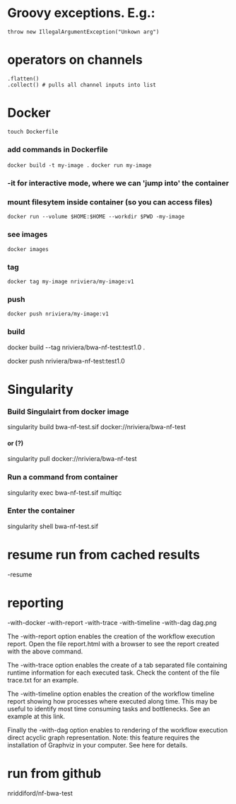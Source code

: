 # Groovy exceptions. E.g.:
```{nextflow}
throw new IllegalArgumentException("Unkown arg")
```

# operators on channels
```{nextflow}
.flatten()
.collect() # pulls all channel inputs into list

```
# Docker

`touch Dockerfile`
### add commands in Dockerfile
`docker build -t my-image .`
`docker run my-image`
### -it for interactive mode, where we can 'jump into' the container

### mount filesytem inside container (so you can access files)
`docker run --volume $HOME:$HOME --workdir $PWD -my-image`

### see images

`docker images`

### tag

`docker tag my-image nriviera/my-image:v1`

### push

`docker push nriviera/my-image:v1`

### build
docker build --tag nriviera/bwa-nf-test:test1.0 .

docker push nriviera/bwa-nf-test:test1.0

# Singularity

### Build Singulairt from docker image
<!-- docker images
docker save <IMAGE ID> -o lolcow.tar -->
singularity build bwa-nf-test.sif docker://nriviera/bwa-nf-test

#### or (?)
singularity pull docker://nriviera/bwa-nf-test

### Run a command from container
singularity exec bwa-nf-test.sif multiqc

### Enter the container
singularity shell bwa-nf-test.sif









# resume run from cached results
-resume

# reporting

-with-docker -with-report -with-trace -with-timeline -with-dag dag.png

The -with-report option enables the creation of the workflow execution report. Open the file report.html with a browser to see the report created with the above command.

The -with-trace option enables the create of a tab separated file containing runtime information for each executed task. Check the content of the file trace.txt for an example.

The -with-timeline option enables the creation of the workflow timeline report showing how processes where executed along time. This may be useful to identify most time consuming tasks and bottlenecks. See an example at this link.

Finally the -with-dag option enables to rendering of the workflow execution direct acyclic graph representation. Note: this feature requires the installation of Graphviz in your computer. See here for details.

# run from github
nriddiford/nf-bwa-test
